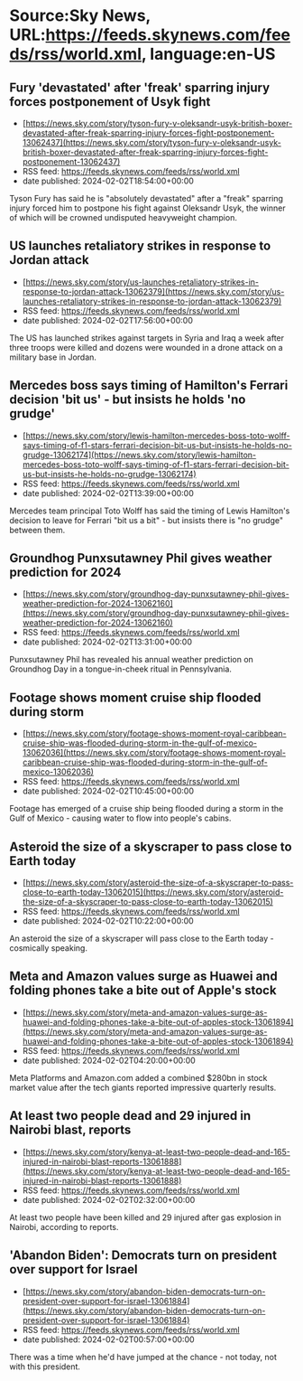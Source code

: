 # Source:Sky News, URL:https://feeds.skynews.com/feeds/rss/world.xml, language:en-US

## Fury 'devastated' after 'freak' sparring injury forces postponement of Usyk fight
 - [https://news.sky.com/story/tyson-fury-v-oleksandr-usyk-british-boxer-devastated-after-freak-sparring-injury-forces-fight-postponement-13062437](https://news.sky.com/story/tyson-fury-v-oleksandr-usyk-british-boxer-devastated-after-freak-sparring-injury-forces-fight-postponement-13062437)
 - RSS feed: https://feeds.skynews.com/feeds/rss/world.xml
 - date published: 2024-02-02T18:54:00+00:00

Tyson Fury has said he is "absolutely devastated" after a "freak" sparring injury forced him to postpone his fight against Oleksandr Usyk, the winner of which will be crowned undisputed heavyweight champion.

## US launches retaliatory strikes in response to Jordan attack
 - [https://news.sky.com/story/us-launches-retaliatory-strikes-in-response-to-jordan-attack-13062379](https://news.sky.com/story/us-launches-retaliatory-strikes-in-response-to-jordan-attack-13062379)
 - RSS feed: https://feeds.skynews.com/feeds/rss/world.xml
 - date published: 2024-02-02T17:56:00+00:00

The US has launched strikes against targets in Syria and Iraq a week after three troops were killed and dozens were wounded in a drone attack on a military base in Jordan.

## Mercedes boss says timing of Hamilton's Ferrari decision 'bit us' - but insists he holds 'no grudge'
 - [https://news.sky.com/story/lewis-hamilton-mercedes-boss-toto-wolff-says-timing-of-f1-stars-ferrari-decision-bit-us-but-insists-he-holds-no-grudge-13062174](https://news.sky.com/story/lewis-hamilton-mercedes-boss-toto-wolff-says-timing-of-f1-stars-ferrari-decision-bit-us-but-insists-he-holds-no-grudge-13062174)
 - RSS feed: https://feeds.skynews.com/feeds/rss/world.xml
 - date published: 2024-02-02T13:39:00+00:00

Mercedes team principal Toto Wolff has said the timing of Lewis Hamilton's decision to leave for Ferrari "bit us a bit" - but insists there is "no grudge" between them.

## Groundhog Punxsutawney Phil gives weather prediction for 2024
 - [https://news.sky.com/story/groundhog-day-punxsutawney-phil-gives-weather-prediction-for-2024-13062160](https://news.sky.com/story/groundhog-day-punxsutawney-phil-gives-weather-prediction-for-2024-13062160)
 - RSS feed: https://feeds.skynews.com/feeds/rss/world.xml
 - date published: 2024-02-02T13:31:00+00:00

Punxsutawney Phil has revealed his annual weather prediction on Groundhog Day in a tongue-in-cheek ritual in Pennsylvania.

## Footage shows moment cruise ship flooded during storm
 - [https://news.sky.com/story/footage-shows-moment-royal-caribbean-cruise-ship-was-flooded-during-storm-in-the-gulf-of-mexico-13062036](https://news.sky.com/story/footage-shows-moment-royal-caribbean-cruise-ship-was-flooded-during-storm-in-the-gulf-of-mexico-13062036)
 - RSS feed: https://feeds.skynews.com/feeds/rss/world.xml
 - date published: 2024-02-02T10:45:00+00:00

Footage has emerged of a cruise ship being flooded during a storm in the Gulf of Mexico - causing water to flow into people's cabins.

## Asteroid the size of a skyscraper to pass close to Earth today
 - [https://news.sky.com/story/asteroid-the-size-of-a-skyscraper-to-pass-close-to-earth-today-13062015](https://news.sky.com/story/asteroid-the-size-of-a-skyscraper-to-pass-close-to-earth-today-13062015)
 - RSS feed: https://feeds.skynews.com/feeds/rss/world.xml
 - date published: 2024-02-02T10:22:00+00:00

An asteroid the size of a skyscraper will pass close to the Earth today - cosmically speaking.

## Meta and Amazon values surge as Huawei and folding phones take a bite out of Apple's stock
 - [https://news.sky.com/story/meta-and-amazon-values-surge-as-huawei-and-folding-phones-take-a-bite-out-of-apples-stock-13061894](https://news.sky.com/story/meta-and-amazon-values-surge-as-huawei-and-folding-phones-take-a-bite-out-of-apples-stock-13061894)
 - RSS feed: https://feeds.skynews.com/feeds/rss/world.xml
 - date published: 2024-02-02T04:20:00+00:00

Meta Platforms and Amazon.com added a combined $280bn in stock market value after the tech giants reported impressive quarterly results.

## At least two people dead and 29 injured in Nairobi blast, reports
 - [https://news.sky.com/story/kenya-at-least-two-people-dead-and-165-injured-in-nairobi-blast-reports-13061888](https://news.sky.com/story/kenya-at-least-two-people-dead-and-165-injured-in-nairobi-blast-reports-13061888)
 - RSS feed: https://feeds.skynews.com/feeds/rss/world.xml
 - date published: 2024-02-02T02:32:00+00:00

At least two people have been killed and 29 injured after gas explosion in Nairobi, according to reports.

## 'Abandon Biden': Democrats turn on president over support for Israel
 - [https://news.sky.com/story/abandon-biden-democrats-turn-on-president-over-support-for-israel-13061884](https://news.sky.com/story/abandon-biden-democrats-turn-on-president-over-support-for-israel-13061884)
 - RSS feed: https://feeds.skynews.com/feeds/rss/world.xml
 - date published: 2024-02-02T00:57:00+00:00

There was a time when he'd have jumped at the chance - not today, not with this president.

